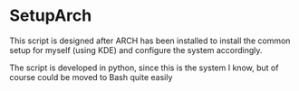# SetupArch
This script is designed after ARCH has been installed to install the common setup for myself (using KDE) and configure the system accordingly.

The script is developed in python, since this is the system I know, but of course could be moved to Bash quite easily